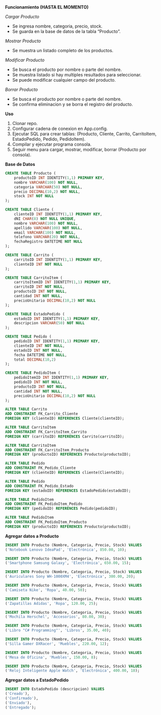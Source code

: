 **Funcionamiento (HASTA EL MOMENTO)**

*Cargar Producto*
  +	Se ingresa nombre, categoria, precio, stock.
  +	Se guarda en la base de datos de la tabla “Producto”.

*Mostrar Producto*
  +	Se muestra un listado completo de los productos.

*Modificar Producto*
  +	Se busca el producto por nombre o parte del nombre.
  +	Se muestra listado si hay multiples resultados para seleccionar.
  +	Se puede modificar cualquier campo del producto.

*Borrar Producto*
  +	Se busca el producto por nombre o parte del nombre.
  +	Se confirma eliminacion y se borra el registro del producto.

**Uso**
1.	Clonar repo.
2.	Configurar cadena de conexion en App.config.
3.	Ejecutar SQL para crear tablas: (Producto, Cliente, Carrito, CarritoItem, EstadoPedido, Pedido, PedidoItem).
4.	Compilar y ejecutar programa consola.
5.	Seguir menu para cargar, mostrar, modificar, borrar (Producto por consola).

**Base de Datos**
```sql
CREATE TABLE Producto (
    productoID INT IDENTITY(1,1) PRIMARY KEY,
    nombre VARCHAR(100) NOT NULL,
    categoria VARCHAR(50) NOT NULL,
    precio DECIMAL(10,2) NOT NULL,
    stock INT NOT NULL
);

CREATE TABLE Cliente (
    clienteID INT IDENTITY(1,1) PRIMARY KEY,
    dNI CHAR(8) NOT NULL UNIQUE,
    nombre VARCHAR(100) NOT NULL,
    apellido VARCHAR(100) NOT NULL,
    email VARCHAR(100) NOT NULL,
    telefono VARCHAR(20) NOT NULL,
    fechaRegistro DATETIME NOT NULL
);

CREATE TABLE Carrito (
    carritoID INT IDENTITY(1,1) PRIMARY KEY,
    clienteID INT NOT NULL
);

CREATE TABLE CarritoItem (
    carritoItemID INT IDENTITY(1,1) PRIMARY KEY,
    carritoID INT NOT NULL,
    productoID INT NOT NULL,
    cantidad INT NOT NULL,
    precioUnitario DECIMAL(10,2) NOT NULL
);

CREATE TABLE EstadoPedido (
    estadoID INT IDENTITY(1,1) PRIMARY KEY,
    descripcion VARCHAR(50) NOT NULL
);

CREATE TABLE Pedido (
    pedidoID INT IDENTITY(1,1) PRIMARY KEY,
    clienteID INT NOT NULL,
    estadoID INT NOT NULL,
    fecha DATETIME NOT NULL,
    total DECIMAL(10,2)
);

CREATE TABLE PedidoItem (
    pedidoItemID INT IDENTITY(1,1) PRIMARY KEY,
    pedidoID INT NOT NULL,
    productoID INT NOT NULL,
    cantidad INT NOT NULL,
    precioUnitario DECIMAL(10,2) NOT NULL
);

ALTER TABLE Carrito
ADD CONSTRAINT FK_Carrito_Cliente
FOREIGN KEY (clienteID) REFERENCES Cliente(clienteID);

ALTER TABLE CarritoItem
ADD CONSTRAINT FK_CarritoItem_Carrito
FOREIGN KEY (carritoID) REFERENCES Carrito(carritoID);

ALTER TABLE CarritoItem
ADD CONSTRAINT FK_CarritoItem_Producto
FOREIGN KEY (productoID) REFERENCES Producto(productoID);

ALTER TABLE Pedido
ADD CONSTRAINT FK_Pedido_Cliente
FOREIGN KEY (clienteID) REFERENCES cliente(ClienteID);

ALTER TABLE Pedido
ADD CONSTRAINT FK_Pedido_Estado
FOREIGN KEY (estadoID) REFERENCES EstadoPedido(estadoID);

ALTER TABLE PedidoItem
ADD CONSTRAINT FK_PedidoItem_Pedido
FOREIGN KEY (pedidoID) REFERENCES Pedido(pedidoID);

ALTER TABLE PedidoItem
ADD CONSTRAINT FK_PedidoItem_Producto
FOREIGN KEY (productoID) REFERENCES Producto(productoID);
```

**Agregar datos a Producto**
```sql
INSERT INTO Producto (Nombre, Categoria, Precio, Stock) VALUES 
('Notebook Lenovo IdeaPad', 'Electrónica', 850.00, 10);

INSERT INTO Producto (Nombre, Categoria, Precio, Stock) VALUES 
('Smartphone Samsung Galaxy', 'Electrónica', 650.00, 15);

INSERT INTO Producto (Nombre, Categoria, Precio, Stock) VALUES 
('Auriculares Sony WH-1000XM4', 'Electrónica', 300.00, 20);

INSERT INTO Producto (Nombre, Categoria, Precio, Stock) VALUES 
('Camiseta Nike', 'Ropa', 40.00, 50);

INSERT INTO Producto (Nombre, Categoria, Precio, Stock) VALUES 
('Zapatillas Adidas', 'Ropa', 120.00, 25);

INSERT INTO Producto (Nombre, Categoria, Precio, Stock) VALUES 
('Mochila Herschel', 'Accesorios', 80.00, 30);

INSERT INTO Producto (Nombre, Categoria, Precio, Stock) VALUES 
('Libro "C# Programming"', 'Libros', 35.00, 40);

INSERT INTO Producto (Nombre, Categoria, Precio, Stock) VALUES 
('Silla Gamer DXRacer', 'Muebles', 220.00, 12);

INSERT INTO Producto (Nombre, Categoria, Precio, Stock) VALUES 
('Mesa de Oficina', 'Muebles', 150.00, 8);

INSERT INTO Producto (Nombre, Categoria, Precio, Stock) VALUES 
('Reloj Inteligente Apple Watch', 'Electrónica', 400.00, 18);
```

**Agregar datos a EstadoPedido**
```sql
INSERT INTO EstadoPedido (descripcion) VALUES 
('Creado'),
('Confirmado'),
('Enviado'),
('Entregado');
```

